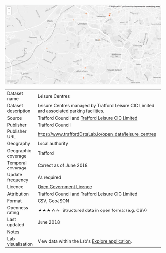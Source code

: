 [<img src="thumbnail.png">](trafford_leisure_centres_styled.geojson)
</br>

<table>
<tr>
	<td>Dataset name</td>
	<td>Leisure Centres</td>
</tr>
<tr>
	<td>Dataset description</td>
	<td>Leisure Centres managed by Trafford Leisure CIC Limited and associated parking facilities.</td>
</tr>
<tr>
	<td>Source</td>
	<td>Trafford Council and <a href="http://www.traffordleisure.co.uk/centres/">Trafford Leisure CIC Limited</a></td>
</tr>
<tr>
	<td>Publisher</td>
	<td>Trafford Council</td>
</tr>
<tr>
	<td>Publisher URL</td>
	<td><a href="https://www.traffordDataLab.io/open_data/leisure_centres">https://www.traffordDataLab.io/open_data/leisure_centres</a></td>
</tr>
<tr>
	<td>Geography</td>
	<td>Local authority</td>
</tr>
<tr>
	<td>Geographic coverage</td>
	<td>Trafford</td>
</tr>
<tr>
	<td>Temporal coverage</td>
	<td>Correct as of June 2018</td>
</tr>
<tr>
	<td>Update frequency</td>
	<td>As required</td>
</tr>
<tr>
	<td>Licence</td>
	<td><a href="http://www.nationalarchives.gov.uk/doc/open-government-licence/version/3/">Open Government Licence</a></td>
</tr>
<tr>
	<td>Attribution</td>
	<td>Trafford Council and Trafford Leisure CIC Limited</td>
</tr>
<tr>
	<td>Format</td>
	<td>CSV, GeoJSON</td>
</tr>
<tr>
	<td>Openness rating</td>
	<td>&#9733&#9733&#9733&#9734&#9734&nbsp; Structured data in open format (e.g. CSV)</td>
</tr>
<tr>
	<td>Last updated</td>
	<td>June 2018</td>
</tr>
<tr>
	<td>Notes</td>
	<td></td>
</tr>
<tr>
	<td>Lab visualisation</td>
	<td>View data within the Lab's <a href="https://www.trafforddatalab.io/maps/explore/index.html?dataset=leisure_centres">Explore application</a>.</td>
</tr>
</table>
